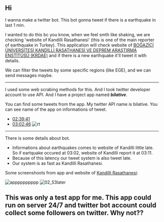 ## Hi
I wanna make a twitter bot. This bot gonna tweet if there is a earthquake in last 1 min.

I wanted to do this bc you know, when we feel smth like shaking, we are checking 'website of Kandilli Rasathanesi' (this is one of the main reporter of earthquake in Turkey).
This application will check website of [BOĞAZİÇİ ÜNİVERSİTESİ KANDİLLİ RASATHANESİ VE DEPREM ARAŞTIRMA ENSTİTÜSÜ (KRDAE)](http://www.koeri.boun.edu.tr/scripts/lst9.asp) and if there is a new earthquake it'll tweet it with details.

We can filter the tweets by some specific regions (like EGE), and we can send messages maybe.

----

I used some web scrabing methods for this. And I took twitter developer account to use API. And I have a project app named _**bilative**_.

You can find some tweets from the app. My twitter API name is bilative. You can see name of the app on informations of tweet.
* [02:39:41](https://twitter.com/bilallozdemir/status/1418358508135796743)
* [03:02:46](https://twitter.com/bilallozdemir/status/1418363074785026053)
![rt](https://user-images.githubusercontent.com/70684994/126724391-1aefdb2e-3658-41f5-9eaf-85014d15d1de.png)
----
There is some details about bot.
* Informations about earthquakes comes to website of Kandilli little late. So if eartquake occured at 03:02, website of Kandilli report it at 03:11.
* Because of this latency our tweet system is also tweet late.
* Our system is as fast as Kandilli Rasathanesi.

Some screenshoots from app and website of [Kandilli Rasathanesi](http://www.koeri.boun.edu.tr/scripts/lst9.asp):

![apppppppppp](https://user-images.githubusercontent.com/70684994/126724428-f51874fd-6cef-4e14-8edc-477258679cab.png)
![02_53later](https://user-images.githubusercontent.com/70684994/126724449-42704b07-ddc9-41fb-813a-1d7c1e8d74ff.png)

## This was only a test app for me. This app could run on server 24/7 and twitter bot account could collect some followers on twitter. Why not??
